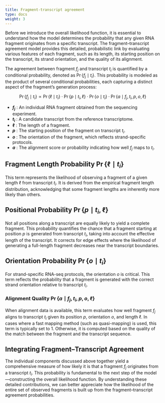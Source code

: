 ```yaml
---
title: Fragment-transcript agreement
type: docs
weight: 3
---
```


Before we introduce the overall likelihood function, it is essential to understand how the model determines the probability that any given RNA fragment originates from a specific transcript. The fragment–transcript agreement model provides this detailed, probabilistic link by evaluating various features of each fragment, such as its length, its starting position on the transcript, its strand orientation, and the quality of its alignment.

The agreement between fragment $f_j$ and transcript $t_i$ is quantified by a conditional probability, denoted as $\Pr\{ f_j \mid t_i \}$. This probability is modeled as the product of several conditional probabilities, each capturing a distinct aspect of the fragment’s generation process:

$$
\Pr\{ f_j \mid t_i \} \propto \Pr\{ \ell \mid t_i \} \cdot \Pr\{ p \mid t_i, \ell \} \cdot \Pr\{ o \mid t_i \} \cdot \Pr\{ a \mid f_j, t_i, p, o, \ell \}
$$

- **$f_j$** : An individual RNA fragment obtained from the sequencing experiment.
- **$t_i$** : A candidate transcript from the reference transcriptome.
- **$\ell$** : The length of a fragment.
- **$p$** : The starting position of the fragment on transcript $t_i$.
- **$o$** : The orientation of the fragment, which reflects strand-specific protocols.
- **$a$** : The alignment score or probability indicating how well $f_j$ maps to $t_i$.

## Fragment Length Probability $\Pr\{ \ell \mid t_i \}$

This term represents the likelihood of observing a fragment of a given length $\ell$ from transcript $t_i$. It is derived from the empirical fragment length distribution, acknowledging that some fragment lengths are inherently more likely than others.

## Positional Probability $\Pr\{ p \mid t_i, \ell \}$

Not all positions along a transcript are equally likely to yield a complete fragment. This probability quantifies the chance that a fragment starting at position $p$ is generated from transcript $t_i$, taking into account the effective length of the transcript. It corrects for edge effects where the likelihood of generating a full-length fragment decreases near the transcript boundaries.

## Orientation Probability $\Pr\{ o \mid t_i \}$

For strand-specific RNA-seq protocols, the orientation $o$ is critical. This term reflects the probability that a fragment is generated with the correct strand orientation relative to transcript $t_i$.

### Alignment Quality $\Pr\{ a \mid f_j, t_i, p, o, \ell \}$

When alignment data is available, this term evaluates how well fragment $f_j$ aligns to transcript $t_i$ given its position $p$, orientation $o$, and length $\ell$. In cases where a fast mapping method (such as quasi-mapping) is used, this term is typically set to 1. Otherwise, it is computed based on the quality of the match between the fragment and the transcript sequence.

## Integrating Fragment–Transcript Agreement

The individual components discussed above together yield a comprehensive measure of how likely it is that a fragment $f_j$ originates from a transcript $t_i$. This probability is fundamental to the next step of the model—constructing the overall likelihood function. By understanding these detailed contributions, we can better appreciate how the likelihood of the entire set of observed fragments is built up from the fragment–transcript agreement probabilities.
